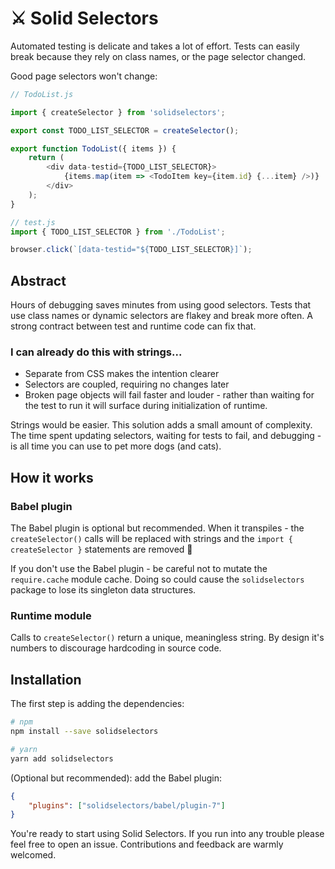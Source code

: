 # ⚔️ Solid Selectors

Automated testing is delicate and takes a lot of effort. Tests can easily break because they rely on class names, or the page selector changed.

Good page selectors won't change:

```js
// TodoList.js

import { createSelector } from 'solidselectors';

export const TODO_LIST_SELECTOR = createSelector();

export function TodoList({ items }) {
    return (
        <div data-testid={TODO_LIST_SELECTOR}>
            {items.map(item => <TodoItem key={item.id} {...item} />)}
        </div>
    );
}

// test.js
import { TODO_LIST_SELECTOR } from './TodoList';

browser.click(`[data-testid="${TODO_LIST_SELECTOR}]`);
```

## Abstract
Hours of debugging saves minutes from using good selectors. Tests that use class names or dynamic selectors are flakey and break more often. A strong contract between test and runtime code can fix that. 

### I can already do this with strings...
- Separate from CSS makes the intention clearer
- Selectors are coupled, requiring no changes later
- Broken page objects will fail faster and louder - rather than waiting for the test to run it will surface during initialization of runtime.

Strings would be easier. This solution adds a small amount of complexity. The time spent updating selectors, waiting for tests to fail, and debugging - is all time you can use to pet more dogs (and cats).

## How it works
### Babel plugin

The Babel plugin is optional but recommended. When it transpiles - the `createSelector()` calls will be replaced with strings and the `import { createSelector }` statements are removed 🎉

If you don't use the Babel plugin - be careful not to mutate the `require.cache` module cache. Doing so could cause the `solidselectors` package to lose its singleton data structures. 

### Runtime module

Calls to `createSelector()` return a unique, meaningless string. By design it's numbers to discourage hardcoding in source code.

## Installation

The first step is adding the dependencies:

```sh
# npm
npm install --save solidselectors

# yarn 
yarn add solidselectors
```

(Optional but recommended): add the Babel plugin:

```json
{ 
    "plugins": ["solidselectors/babel/plugin-7"]
}
```
You're ready to start using Solid Selectors. If you run into any trouble please feel free to open an issue. Contributions and feedback are warmly welcomed.